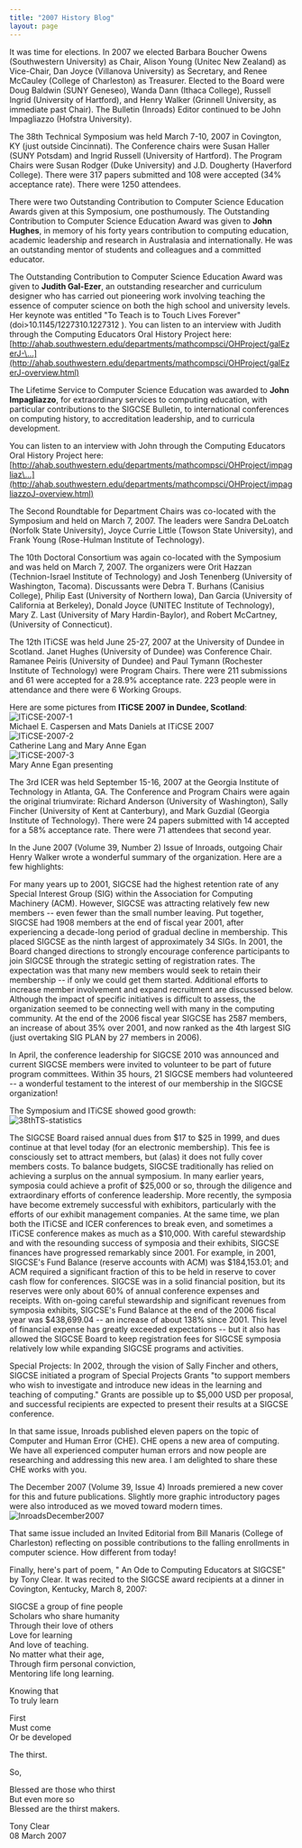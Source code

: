 ```yaml
---
title: "2007 History Blog"
layout: page
---
```


It was time for elections. In 2007 we elected Barbara Boucher Owens
(Southwestern University) as Chair, Alison Young (Unitec New Zealand) as
Vice-Chair, Dan Joyce (Villanova University) as Secretary, and Renee
McCauley (College of Charleston) as Treasurer. Elected to the Board were
Doug Baldwin (SUNY Geneseo), Wanda Dann (Ithaca College), Russell Ingrid
(University of Hartford), and Henry Walker (Grinnell University, as
immediate past Chair). The Bulletin (Inroads) Editor continued to be
John Impagliazzo (Hofstra University).

The 38th Technical Symposium was held March 7-10, 2007 in Covington, KY
(just outside Cincinnati). The Conference chairs were Susan Haller (SUNY
Potsdam) and Ingrid Russell (University of Hartford). The Program Chairs
were Susan Rodger (Duke University) and J.D. Dougherty (Haverford
College). There were 317 papers submitted and 108 were accepted (34%
acceptance rate). There were 1250 attendees.

There were two Outstanding Contribution to Computer Science Education
Awards given at this Symposium, one posthumously. The Outstanding
Contribution to Computer Science Education Award was given to **John
Hughes**, in memory of his forty years contribution to computing
education, academic leadership and research in Australasia and
internationally. He was an outstanding mentor of students and colleagues
and a committed educator.

The Outstanding Contribution to Computer Science Education Award was
given to **Judith Gal-Ezer**, an outstanding researcher and curriculum
designer who has carried out pioneering work involving teaching the
essence of computer science on both the high school and university
levels. Her keynote was entitled \"To Teach is to Touch Lives Forever\"
(doi\>10.1145/1227310.1227312 ). You can listen to an interview with
Judith through the Computing Educators Oral History Project here:
[http://ahab.southwestern.edu/departments/mathcompsci/OHProject/galEzerJ-\...](http://ahab.southwestern.edu/departments/mathcompsci/OHProject/galEzerJ-overview.html)

The Lifetime Service to Computer Science Education was awarded to **John
Impagliazzo**, for extraordinary services to computing education, with
particular contributions to the SIGCSE Bulletin, to international
conferences on computing history, to accreditation leadership, and to
curricula development.

You can listen to an interview with John through the Computing Educators
Oral History Project here:
[http://ahab.southwestern.edu/departments/mathcompsci/OHProject/impagliaz\...](http://ahab.southwestern.edu/departments/mathcompsci/OHProject/impagliazzoJ-overview.html)

The Second Roundtable for Department Chairs was co-located with the
Symposium and held on March 7, 2007. The leaders were Sandra DeLoatch
(Norfolk State University), Joyce Currie Little (Towson State
University), and Frank Young (Rose-Hulman Institute of Technology).

The 10th Doctoral Consortium was again co-located with the Symposium and
was held on March 7, 2007. The organizers were Orit Hazzan
(Technion-Israel Institute of Technology) and Josh Tenenberg (University
of Washington, Tacoma). Discussants were Debra T. Burhans (Canisius
College), Philip East (University of Northern Iowa), Dan Garcia
(University of California at Berkeley), Donald Joyce (UNITEC Institute
of Technology), Mary Z. Last (University of Mary Hardin-Baylor), and
Robert McCartney, (University of Connecticut).

The 12th ITiCSE was held June 25-27, 2007 at the University of Dundee in
Scotland. Janet Hughes (University of Dundee) was Conference Chair.
Ramanee Peiris (University of Dundee) and Paul Tymann (Rochester
Institute of Technology) were Program Chairs. There were 211 submissions
and 61 were accepted for a 28.9% acceptance rate. 223 people were in
attendance and there were 6 Working Groups.

Here are some pictures from **ITiCSE 2007 in Dundee, Scotland**:\
![ITiCSE-2007-1](../../files/images/50yearsofSIGCSE/ITiCSE-2007-1.jpg)\
Michael E. Caspersen and Mats Daniels at ITiCSE 2007\
![ITiCSE-2007-2](../../files/images/50yearsofSIGCSE/ITiCSE-2007-2.jpg)\
Catherine Lang and Mary Anne Egan\
![ITiCSE-2007-3](../../files/images/50yearsofSIGCSE/ITiCSE-2007-3.jpg)\
Mary Anne Egan presenting

The 3rd ICER was held September 15-16, 2007 at the Georgia Institute of
Technology in Atlanta, GA. The Conference and Program Chairs were again
the original triumvirate: Richard Anderson (University of Washington),
Sally Fincher (University of Kent at Canterbury), and Mark Guzdial
(Georgia Institute of Technology). There were 24 papers submitted with
14 accepted for a 58% acceptance rate. There were 71 attendees that
second year.

In the June 2007 (Volume 39, Number 2) Issue of Inroads, outgoing Chair
Henry Walker wrote a wonderful summary of the organization. Here are a
few highlights:

For many years up to 2001, SIGCSE had the highest retention rate of any
Special Interest Group (SIG) within the Association for Computing
Machinery (ACM). However, SIGCSE was attracting relatively few new
members \-- even fewer than the small number leaving. Put together,
SIGCSE had 1908 members at the end of fiscal year 2001, after
experiencing a decade-long period of gradual decline in membership. This
placed SIGCSE as the ninth largest of approximately 34 SIGs. In 2001,
the Board changed directions to strongly encourage conference
participants to join SIGCSE through the strategic setting of
registration rates. The expectation was that many new members would seek
to retain their membership \-- if only we could get them started.
Additional efforts to increase member involvement and expand recruitment
are discussed below. Although the impact of specific initiatives is
difficult to assess, the organization seemed to be connecting well with
many in the computing community. At the end of the 2006 fiscal year
SIGCSE has 2587 members, an increase of about 35% over 2001, and now
ranked as the 4th largest SIG (just overtaking SIG PLAN by 27 members in
2006).

In April, the conference leadership for SIGCSE 2010 was announced and
current SIGCSE members were invited to volunteer to be part of future
program committees. Within 35 hours, 21 SIGCSE members had volunteered
\-- a wonderful testament to the interest of our membership in the
SIGCSE organization!

The Symposium and ITiCSE showed good growth:\
![38thTS-statistics](../../files/images/50yearsofSIGCSE/38thTS-statistics.jpg)

The SIGCSE Board raised annual dues from \$17 to \$25 in 1999, and dues
continue at that level today (for an electronic membership). This fee is
consciously set to attract members, but (alas) it does not fully cover
members costs. To balance budgets, SIGCSE traditionally has relied on
achieving a surplus on the annual symposium. In many earlier years,
symposia could achieve a profit of \$25,000 or so, through the diligence
and extraordinary efforts of conference leadership. More recently, the
symposia have become extremely successful with exhibitors, particularly
with the efforts of our exhibit management companies. At the same time,
we plan both the ITiCSE and ICER conferences to break even, and
sometimes a ITiCSE conference makes as much as a \$10,000. With careful
stewardship and with the resounding success of symposia and their
exhibits, SIGCSE finances have progressed remarkably since 2001. For
example, in 2001, SIGCSE\'s Fund Balance (reserve accounts with ACM) was
\$184,153.01; and ACM required a significant fraction of this to be held
in reserve to cover cash flow for conferences. SIGCSE was in a solid
financial position, but its reserves were only about 60% of annual
conference expenses and receipts. With on-going careful stewardship and
significant revenues from symposia exhibits, SIGCSE\'s Fund Balance at
the end of the 2006 fiscal year was \$438,699.04 \-- an increase of
about 138% since 2001. This level of financial expense has greatly
exceeded expectations \-- but it also has allowed the SIGCSE Board to
keep registration fees for SIGCSE symposia relatively low while
expanding SIGCSE programs and activities.

Special Projects: In 2002, through the vision of Sally Fincher and
others, SIGCSE initiated a program of Special Projects Grants "to
support members who wish to investigate and introduce new ideas in the
learning and teaching of computing." Grants are possible up to \$5,000
USD per proposal, and successful recipients are expected to present
their results at a SIGCSE conference.

In that same issue, Inroads published eleven papers on the topic of
Computer and Human Error (CHE). CHE opens a new area of computing. We
have all experienced computer human errors and now people are
researching and addressing this new area. I am delighted to share these
CHE works with you.

The December 2007 (Volume 39, Issue 4) Inroads premiered a new cover for
this and future publications. Slightly more graphic introductory pages
were also introduced as we moved toward modern times.\
![InroadsDecember2007](../../files/images/50yearsofSIGCSE/InroadsDecember2007.jpg)

That same issue included an Invited Editorial from Bill Manaris (College
of Charleston) reflecting on possible contributions to the falling
enrollments in computer science. How different from today!

Finally, here\'s part of poem, \" An Ode to Computing Educators at
SIGCSE\" by Tony Clear. It was recited to the SIGCSE award recipients at
a dinner in Covington, Kentucky, March 8, 2007:

SIGCSE a group of fine people\
Scholars who share humanity\
Through their love of others\
Love for learning\
And love of teaching.\
No matter what their age,\
Through firm personal conviction,\
Mentoring life long learning.

Knowing that\
To truly learn

First\
Must come\
Or be developed

The thirst.

So,

Blessed are those who thirst\
But even more so\
Blessed are the thirst makers.

Tony Clear\
08 March 2007
